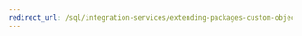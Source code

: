 ```yaml
---
redirect_url: /sql/integration-services/extending-packages-custom-objects/data-flow/creating-a-custom-data-flow-component?toc=%2fsql%2fintegration-services%2fextending-packages-custom-objects%2fdata-flow%2ftoc.json
---
```

